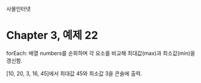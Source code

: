 
사물인터넷

Chapter 3, 예제 22
================================

forEach: 배열 numbers를 순회하며 각 요소를 비교해 최대값(max)과 최소값(min)을 갱신함.

[10, 20, 3, 16, 45]에서 최대값 45와 최소값 3을 콘솔에 출력.
